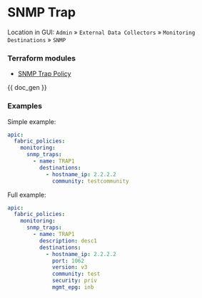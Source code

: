 # SNMP Trap

Location in GUI:
`Admin` » `External Data Collectors` » `Monitoring Destinations` » `SNMP`

### Terraform modules

* [SNMP Trap Policy](https://registry.terraform.io/modules/netascode/snmp-trap-policy/aci/latest)

{{ doc_gen }}

### Examples

Simple example:

```yaml
apic:
  fabric_policies:
    monitoring:
      snmp_traps:
        - name: TRAP1
          destinations:
            - hostname_ip: 2.2.2.2
              community: testcommunity
```

Full example:

```yaml
apic:
  fabric_policies:
    monitoring:
      snmp_traps:
        - name: TRAP1
          description: desc1
          destinations:
            - hostname_ip: 2.2.2.2
              port: 1062
              version: v3
              community: test
              security: priv
              mgmt_epg: inb
```
